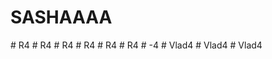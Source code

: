 # SASHAAAA
#   R 4  
 #   R 4  
 #   R 4  
 #   R 4  
 #   R 4  
 #   R 4  
 #   - 4  
 #   V l a d 4  
 #   V l a d 4  
 #   V l a d 4  
 